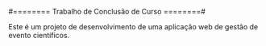 #======== Trabalho de Conclusão de Curso ========#

Este é um projeto de desenvolvimento de uma aplicação web de gestão de evento científicos.
